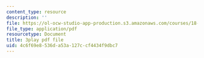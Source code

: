 ```yaml
---
content_type: resource
description: ''
file: https://ol-ocw-studio-app-production.s3.amazonaws.com/courses/18-01sc-single-variable-calculus-fall-2010/4c6f69e8536da53a127ccf4434f9dbc7_uc4xJsi99bk.pdf
file_type: application/pdf
resourcetype: Document
title: 3play pdf file
uid: 4c6f69e8-536d-a53a-127c-cf4434f9dbc7
---
```

